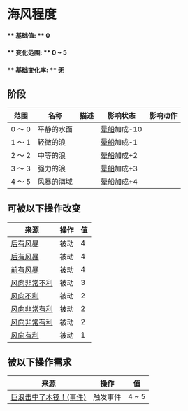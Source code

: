 # 海风程度  
#### ** 基础值: ** 0   
#### ** 变化范围: ** 0 ~ 5  
#### ** 基础变化率: ** 无   
## 阶段  
范围  |  名称  |  描述  |  影响状态  |  影响动作  
----  |  ----  |  ----  |  ----  |  ----  
0 ～ 0  |  平静的水面  |    |  [晕船](SeaSickness.md)加成-10  |    
1 ～ 1  |  轻微的浪  |    |  [晕船](SeaSickness.md)加成-1  |    
2 ～ 2  |  中等的浪  |    |  [晕船](SeaSickness.md)加成+2  |    
3 ～ 3  |  强力的浪  |    |  [晕船](SeaSickness.md)加成+3  |    
4 ～ 5  |  风暴的海域  |    |  [晕船](SeaSickness.md)加成+4  |    
## 可被以下操作改变  
来源  |  操作  |  值  
----  |  ----  |  ----  
[后有风暴](OpenSea_StormBehind.md)  |  被动  |  4  
[后有风暴](OpenSea_StormBehindInfinite.md)  |  被动  |  4  
[前有风暴](OpenSea_StormFront.md)  |  被动  |  4  
[风向非常不利](OpenSea_VeryUnFavourable.md)  |  被动  |  3  
[风向不利](OpenSea_UnFavourable.md)  |  被动  |  2  
[风向非常有利](OpenSea_VeryFavourable.md)  |  被动  |  2  
[风向非常有利](OpenSea_VeryFavourableInfinite.md)  |  被动  |  2  
[风向有利](OpenSea_Favourable.md)  |  被动  |  1  
## 被以下操作需求  
来源  |  操作  |  值  
----  |  ----  |  ----  
[巨浪击中了木筏！(事件)](Event_Wave.md)  |  触发事件  |  4 ~ 5  


<script>document.title="海风程度 - 卡牌生存百科 Card Survival Wiki";</script>